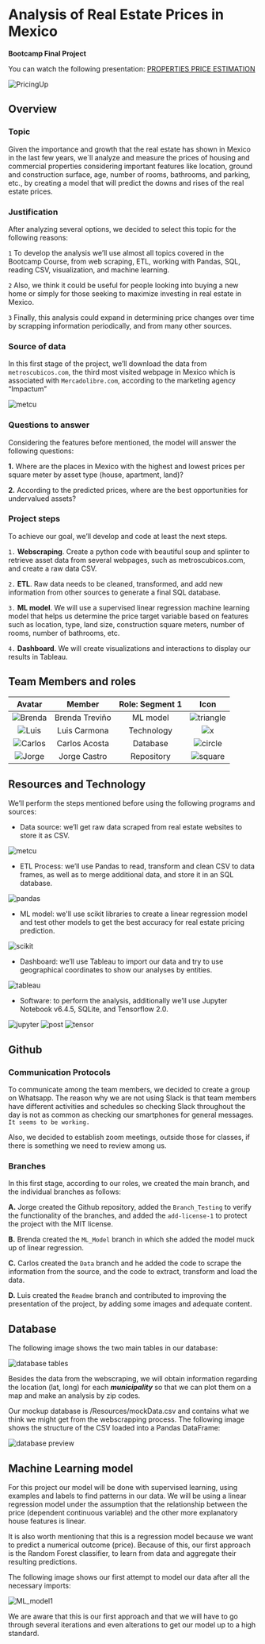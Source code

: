# Analysis of Real Estate Prices in Mexico

**Bootcamp Final Project**

You can watch the following presentation: [PROPERTIES PRICE ESTIMATION](https://docs.google.com/presentation/d/17rQp70f1DyF2N-gzHGjLKhIUiLSXYhmO-v3CHtlMWuU/edit?usp=sharing)

![PricingUp](/Resources/PricingUp.png)

## Overview

### Topic

Given the importance and growth that the real estate has shown in Mexico in the last few years, we´ll analyze and measure the prices of housing and commercial properties considering important features like location, ground and construction surface, age, number of rooms, bathrooms, and parking, etc., by creating a model that will predict the downs and rises of the real estate prices.

### Justification

After analyzing several options, we decided to select this topic for the following reasons:

`1` To develop the analysis we’ll use almost all topics covered in the Bootcamp Course, from web scraping, ETL, working with Pandas, SQL, reading CSV, visualization, and machine learning.

`2` Also, we think it could be useful for people looking into buying a new home or simply for those seeking to maximize investing in real estate in Mexico. 

`3` Finally, this analysis could expand in determining price changes over time by scrapping information periodically, and from many other sources.

### Source of data

In this first stage of the project, we’ll download the data from `metroscubicos.com`, the third most visited webpage in Mexico which is associated with `Mercadolibre.com`, according to the marketing agency “Impactum”

![metcu](/Resources/metcu.png)


### Questions to answer

Considering the features before mentioned, the model will answer the following questions: 

**1.** Where are the places in Mexico with the highest and lowest prices per square meter by asset type (house, apartment, land)?

**2.** According to the predicted prices, where are the best opportunities for undervalued assets?

### Project steps

To achieve our goal, we’ll develop and code at least the next steps.

`1.` **Webscraping**. Create a python code with beautiful soup and splinter to retrieve asset data from several webpages, such as metroscubicos.com, and create a raw data CSV.

`2.` **ETL**. Raw data needs to be cleaned, transformed, and add new information from other sources to generate a final SQL database.

`3.` **ML model**. We will use a supervised linear regression machine learning model that helps us determine the price target variable based on features such as location, type, land size, construction square meters, number of rooms, number of bathrooms, etc.

`4.` **Dashboard**. We will create visualizations and interactions to display our results in Tableau.

## Team Members and roles

|Avatar                         |Member        |Role: Segment 1| Icon                               |
|:-----------------------------:|:------------:|:-------------:|:----------------------------------:|
![Brenda](/Resources/Brenda.png)|Brenda Treviño|ML model       |![triangle](/Resources/triangle.png)|
![Luis](/Resources/Luis.png)    |Luis Carmona  |Technology     |![x](/Resources/x.png)              |
![Carlos](/Resources/Carlos.png)|Carlos Acosta |Database       |![circle](/Resources/circle.png)    |
![Jorge](/Resources/Jorge.png)  |Jorge Castro  |Repository     |![square](/Resources/square.png)    |


## Resources and Technology

We’ll perform the steps mentioned before using the following programs and sources:

- Data source: we’ll get raw data scraped from real estate websites to store it as CSV.

![metcu](/Resources/metcu.png) 

- ETL Process: we’ll use Pandas to read, transform and clean CSV to data frames, as well as to merge additional data, and store it in an SQL database.

![pandas](/Resources/pandas.png) 

- ML model: we'll use scikit libraries to create a linear regression model and test other models to get the best accuracy for real estate pricing prediction.

![scikit](/Resources/scikit.png) 

- Dashboard: we’ll use Tableau to import our data and try to use geographical coordinates to show our analyses by entities.

![tableau](/Resources/tableau.png) 

- Software: to perform the analysis, additionally we’ll use Jupyter Notebook v6.4.5, SQLite, and Tensorflow 2.0.

![jupyter](/Resources/jupyter.png)  ![post](/Resources/post.png) ![tensor](/Resources/tensor.png) 

## Github

### Communication Protocols

To communicate among the team members, we decided to create a group on Whatsapp. The reason why we are not using Slack is that team members have different activities and schedules so checking Slack throughout the day is not as common as checking our smartphones for general messages. `It seems to be working.`

Also, we decided to establish zoom meetings, outside those for classes, if there is something we need to review among us.

### Branches

In this first stage, according to our roles, we created the main branch, and the individual branches as follows:

**A.** Jorge created the Github repository, added the `Branch_Testing` to verify the functionality of the branches, and added the `add-license-1` to protect the project with the MIT license.

**B.** Brenda created the `ML_Model` branch in which she added the model muck up of linear regression.

**C.** Carlos created the `Data` branch and he added the code to scrape the information from the source, and the code to extract, transform and load the data.

**D.** Luis created the `Readme` branch and contributed to improving the presentation of the project, by adding some images and adequate content.

## Database

The following image shows the two main tables in our database:

![database tables](/Resources/relationalTables.png)

Besides the data from the webscraping, we will obtain information regarding the location (lat, long) for each ***municipality*** so that we can plot them on a map and make an analysis by zip codes.

Our mockup database is /Resources/mockData.csv and contains what we think we might get from the webscrapping process. The following image shows the structure of the CSV loaded into a Pandas DataFrame:

![database preview](/Resources/databaseDF.png)

## Machine Learning model

For this project our model will be done with supervised learning, using examples and labels to find patterns in our data. We will be using a linear regression model under the assumption that the relationship between the price (dependent continuous variable) and the other more explanatory house features is linear. 

It is also worth mentioning that this is a regression model because we want to predict a numerical outcome (price). Because of this, our first approach is the Random Forest classifier, to learn from data and aggregate their resulting predictions.

The following image shows our first attempt to model our data after all the necessary imports:

![ML_model1](Resources/ML_model1.PNG)

We are aware that this is our first approach and that we will have to go through several iterations and even alterations to get our model up to a high standard.
